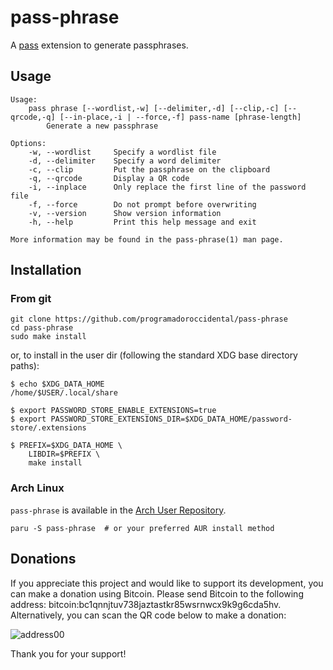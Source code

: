 # pass-phrase

A [pass](https://www.passwordstore.org/) extension to generate passphrases.

## Usage

```
Usage:
    pass phrase [--wordlist,-w] [--delimiter,-d] [--clip,-c] [--qrcode,-q] [--in-place,-i | --force,-f] pass-name [phrase-length]
        Generate a new passphrase 

Options:
    -w, --wordlist     Specify a wordlist file
    -d, --delimiter    Specify a word delimiter
    -c, --clip         Put the passphrase on the clipboard
    -q, --qrcode       Display a QR code
	-i, --inplace      Only replace the first line of the password file
    -f, --force        Do not prompt before overwriting
    -v, --version      Show version information
    -h, --help         Print this help message and exit

More information may be found in the pass-phrase(1) man page.
```

## Installation

### From git

```
git clone https://github.com/programadoroccidental/pass-phrase
cd pass-phrase
sudo make install
```

or, to install in the user dir (following the standard XDG base directory paths):

```
$ echo $XDG_DATA_HOME
/home/$USER/.local/share

$ export PASSWORD_STORE_ENABLE_EXTENSIONS=true
$ export PASSWORD_STORE_EXTENSIONS_DIR=$XDG_DATA_HOME/password-store/.extensions

$ PREFIX=$XDG_DATA_HOME \
    LIBDIR=$PREFIX \
    make install
```

### Arch Linux

`pass-phrase` is available in the [Arch User Repository](https://aur.archlinux.org/packages/pass-phrase).

```
paru -S pass-phrase  # or your preferred AUR install method
```

## Donations
If you appreciate this project and would like to support its development, you can make a donation using Bitcoin. Please send Bitcoin to the following address: bitcoin:bc1qnnjtuv738jaztastkr85wsrnwcx9k9g6cda5hv. Alternatively, you can scan the QR code below to make a donation: 

![address00](https://github.com/user-attachments/assets/00a048a3-4198-4857-8079-b1e05203b731)

Thank you for your support!
